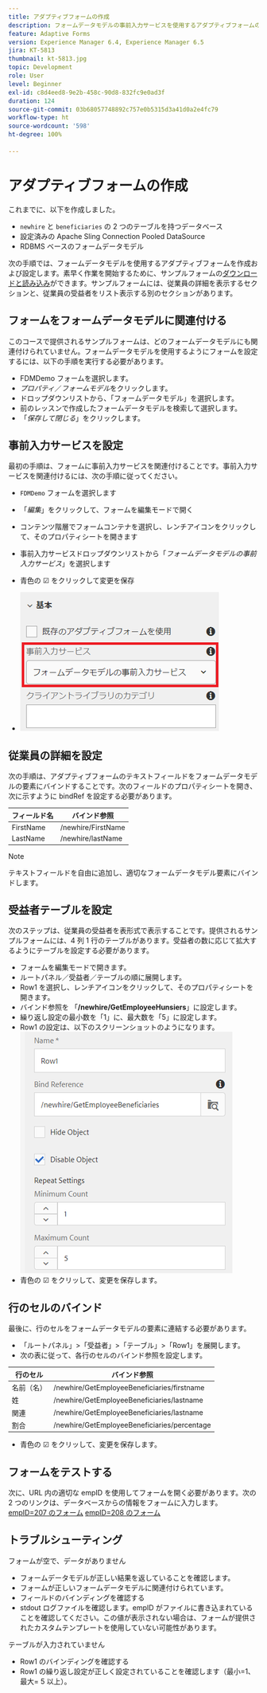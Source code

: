 ```yaml
---
title: アダプティブフォームの作成
description: フォームデータモデルの事前入力サービスを使用するアダプティブフォームの作成と設定
feature: Adaptive Forms
version: Experience Manager 6.4, Experience Manager 6.5
jira: KT-5813
thumbnail: kt-5813.jpg
topic: Development
role: User
level: Beginner
exl-id: c8d4eed8-9e2b-458c-90d8-832fc9e0ad3f
duration: 124
source-git-commit: 03b68057748892c757e0b5315d3a41d0a2e4fc79
workflow-type: ht
source-wordcount: '598'
ht-degree: 100%

---
```


# アダプティブフォームの作成

これまでに、以下を作成しました。

* `newhire` と `beneficiaries` の 2 つのテーブルを持つデータベース
* 設定済みの Apache Sling Connection Pooled DataSource
* RDBMS ベースのフォームデータモデル

次の手順では、フォームデータモデルを使用するアダプティブフォームを作成および設定します。素早く作業を開始するために、サンプルフォームの[ダウンロードと読み込み](assets/fdm-demo-af.zip)ができます。サンプルフォームには、従業員の詳細を表示するセクションと、従業員の受益者をリスト表示する別のセクションがあります。

## フォームをフォームデータモデルに関連付ける

このコースで提供されるサンプルフォームは、どのフォームデータモデルにも関連付けられていません。フォームデータモデルを使用するようにフォームを設定するには、以下の手順を実行する必要があります。

* FDMDemo フォームを選択します。
* _プロパティ_／_フォームモデル_&#x200B;をクリックします。
* ドロップダウンリストから、「フォームデータモデル」を選択します。
* 前のレッスンで作成したフォームデータモデルを検索して選択します。
* 「_保存して閉じる_」をクリックします。

## 事前入力サービスを設定

最初の手順は、フォームに事前入力サービスを関連付けることです。事前入力サービスを関連付けるには、次の手順に従ってください。

* `FDMDemo` フォームを選択します
* 「_編集_」をクリックして、フォームを編集モードで開く
* コンテンツ階層でフォームコンテナを選択し、レンチアイコンをクリックして、そのプロパティシートを開きます
* 事前入力サービスドロップダウンリストから「_フォームデータモデルの事前入力サービス_」を選択します
* 青色の ☑ をクリックして変更を保存

* ![prefill-service](assets/fdm-prefill.png)

## 従業員の詳細を設定

次の手順は、アダプティブフォームのテキストフィールドをフォームデータモデルの要素にバインドすることです。次のフィールドのプロパティシートを開き、次に示すように bindRef を設定する必要があります。


| フィールド名 | バインド参照 |
|------------|--------------------|
| FirstName | /newhire/FirstName |
| LastName | /newhire/lastName |

>[!NOTE]
>
>テキストフィールドを自由に追加し、適切なフォームデータモデル要素にバインドします。

## 受益者テーブルを設定

次のステップは、従業員の受益者を表形式で表示することです。提供されるサンプルフォームには、4 列 1 行のテーブルがあります。受益者の数に応じて拡大するようにテーブルを設定する必要があります。

* フォームを編集モードで開きます。
* ルートパネル／受益者／テーブルの順に展開します。
* Row1 を選択し、レンチアイコンをクリックして、そのプロパティシートを開きます。
* バインド参照を 「**/newhire/GetEmployeeHunsiers**」に設定します。
* 繰り返し設定の最小数を「1」に、最大数を「5」に設定します。
* Row1 の設定は、以下のスクリーンショットのようになります。
  ![row-configure](assets/configure-row.PNG)
* 青色の ☑ をクリッして、変更を保存します。

## 行のセルのバインド

最後に、行のセルをフォームデータモデルの要素に連結する必要があります。

* 「ルートパネル」>「受益者」>「テーブル」>「Row1」を展開します。
* 次の表に従って、各行のセルのバインド参照を設定します。

| 行のセル | バインド参照 |
|------------|----------------------------------------------|
| 名前（名） | /newhire/GetEmployeeBeneficiaries/firstname |
| 姓 | /newhire/GetEmployeeBeneficiaries/lastname |
| 関連 | /newhire/GetEmployeeBeneficiaries/lastname |
| 割合 | /newhire/GetEmployeeBeneficiaries/percentage |

* 青色の ☑ をクリッして、変更を保存します。

## フォームをテストする

次に、URL 内の適切な empID を使用してフォームを開く必要があります。次の 2 つのリンクは、データベースからの情報をフォームに入力します。
[empID=207 のフォーム](http://localhost:4502/content/dam/formsanddocuments/fdmdemo/jcr:content?wcmmode=disabled&amp;empID=207)
[empID=208 のフォーム](http://localhost:4502/content/dam/formsanddocuments/fdmdemo/jcr:content?wcmmode=disabled&amp;empID=208)

## トラブルシューティング

フォームが空で、データがありません

* フォームデータモデルが正しい結果を返していることを確認します。
* フォームが正しいフォームデータモデルに関連付けられています。
* フィールドのバインディングを確認する
* stdout ログファイルを確認します。empID がファイルに書き込まれていることを確認してください。この値が表示されない場合は、フォームが提供されたカスタムテンプレートを使用していない可能性があります。

テーブルが入力されていません

* Row1 のバインディングを確認する
* Row1 の繰り返し設定が正しく設定されていることを確認します（最小=1、最大= 5 以上）。
